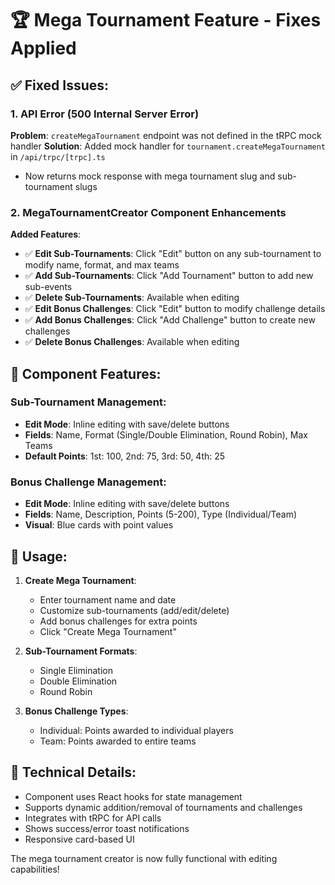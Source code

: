 # 🏆 Mega Tournament Feature - Fixes Applied

## ✅ Fixed Issues:

### 1. API Error (500 Internal Server Error)
**Problem**: `createMegaTournament` endpoint was not defined in the tRPC mock handler
**Solution**: Added mock handler for `tournament.createMegaTournament` in `/api/trpc/[trpc].ts`
- Now returns mock response with mega tournament slug and sub-tournament slugs

### 2. MegaTournamentCreator Component Enhancements
**Added Features**:
- ✅ **Edit Sub-Tournaments**: Click "Edit" button on any sub-tournament to modify name, format, and max teams
- ✅ **Add Sub-Tournaments**: Click "Add Tournament" button to add new sub-events
- ✅ **Delete Sub-Tournaments**: Available when editing
- ✅ **Edit Bonus Challenges**: Click "Edit" button to modify challenge details
- ✅ **Add Bonus Challenges**: Click "Add Challenge" button to create new challenges
- ✅ **Delete Bonus Challenges**: Available when editing

## 📝 Component Features:

### Sub-Tournament Management:
- **Edit Mode**: Inline editing with save/delete buttons
- **Fields**: Name, Format (Single/Double Elimination, Round Robin), Max Teams
- **Default Points**: 1st: 100, 2nd: 75, 3rd: 50, 4th: 25

### Bonus Challenge Management:
- **Edit Mode**: Inline editing with save/delete buttons  
- **Fields**: Name, Description, Points (5-200), Type (Individual/Team)
- **Visual**: Blue cards with point values

## 🚀 Usage:

1. **Create Mega Tournament**:
   - Enter tournament name and date
   - Customize sub-tournaments (add/edit/delete)
   - Add bonus challenges for extra points
   - Click "Create Mega Tournament"

2. **Sub-Tournament Formats**:
   - Single Elimination
   - Double Elimination
   - Round Robin

3. **Bonus Challenge Types**:
   - Individual: Points awarded to individual players
   - Team: Points awarded to entire teams

## 🔧 Technical Details:

- Component uses React hooks for state management
- Supports dynamic addition/removal of tournaments and challenges
- Integrates with tRPC for API calls
- Shows success/error toast notifications
- Responsive card-based UI

The mega tournament creator is now fully functional with editing capabilities!